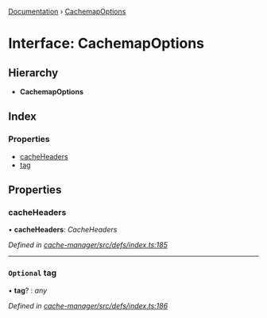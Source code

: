 [Documentation](../README.md) › [CachemapOptions](cachemapoptions.md)

# Interface: CachemapOptions

## Hierarchy

* **CachemapOptions**

## Index

### Properties

* [cacheHeaders](cachemapoptions.md#cacheheaders)
* [tag](cachemapoptions.md#optional-tag)

## Properties

###  cacheHeaders

• **cacheHeaders**: *CacheHeaders*

*Defined in [cache-manager/src/defs/index.ts:185](https://github.com/badbatch/graphql-box/blob/892c06a/packages/cache-manager/src/defs/index.ts#L185)*

___

### `Optional` tag

• **tag**? : *any*

*Defined in [cache-manager/src/defs/index.ts:186](https://github.com/badbatch/graphql-box/blob/892c06a/packages/cache-manager/src/defs/index.ts#L186)*
